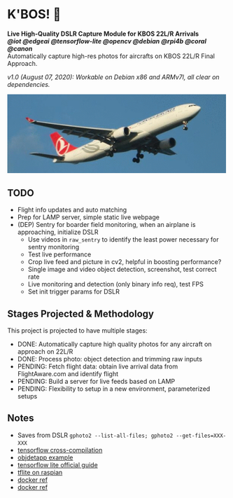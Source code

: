 # K'BOS! 🛬

**Live High-Quality DSLR Capture Module for KBOS 22L/R Arrivals**  
***@iot @edgeai @tensorflow-lite @opencv @debian @rpi4b @coral @canon***  
Automatically capture high-res photos for aircrafts on KBOS 22L/R Final Approach.  

*v1.0 (August 07, 2020): Workable on Debian x86 and ARMv7l, all clear on dependencies.*  



<img src="./raw/misc/cover.gif" alt="drawing" style="width:500px;"/>




## TODO

- Flight info updates and auto matching
- Prep for LAMP server, simple static live webpage
- (DEP) Sentry for boarder field monitoring, when an airplane is approaching, initialize DSLR
    - Use videos in `raw_sentry` to identify the least power necessary for sentry monitoring
    - Test live performance
    - Crop live feed and picture in cv2, helpful in boosting performance?
    - Single image and video object detection, screenshot, test correct rate
    - Live monitoring and detection (only binary info req), test FPS
    - Set init trigger params for DSLR



## Stages Projected & Methodology

This project is projected to have multiple stages:
- DONE: Automatically capture high quality photos for any aircraft on approach on 22L/R 
- DONE: Process photo: object detection and trimming raw inputs
- PENDING: Fetch flight data: obtain live arrival data from FlightAware.com and identify flight
- PENDING: Build a server for live feeds based on LAMP
- PENDING: Flexibility to setup in a new environment, parameterized setups



## Notes

- Saves from DSLR `gphoto2 --list-all-files; gphoto2 --get-files=XXX-XXX`
- [tensorflow cross-compilation](https://www.tensorflow.org/lite/guide/build_rpi)
- [objdetapp example](https://github.com/datitran/object_detector_app)
- [tensorflow lite official guide](https://www.tensorflow.org/lite/guide/python)
- [tflite on raspian](https://learn.adafruit.com/running-tensorflow-lite-on-the-raspberry-pi-4/tensorflow-lite-2-0-setup)
- [docker ref](https://zhuanlan.zhihu.com/p/22382728)
- [docker ref](https://draveness.me/docker/)

